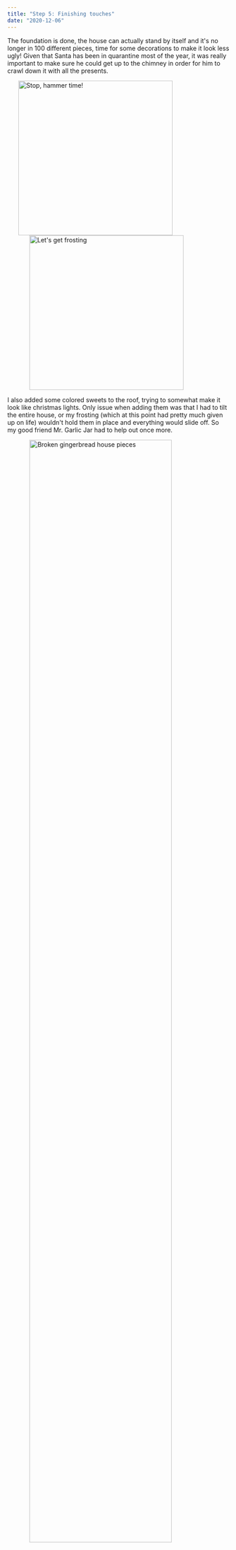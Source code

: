 ```yaml
---
title: "Step 5: Finishing touches"
date: "2020-12-06"
---
```


The foundation is done, the house can actually stand by itself and it's no longer in 100 different pieces, time for some decorations to make it look less ugly! Given that Santa has been in quarantine most of the year, it was really important to make sure he could get up to the chimney in order for him to crawl down it with all the presents.

<img src="https://herrochfru.enzell.se/wp-content/uploads/2020/12/IMG_0566.jpeg" alt="Stop, hammer time!" width="350px" style="margin-left: 25px;">
<img src="https://herrochfru.enzell.se/wp-content/uploads/2020/12/IMG_0565.jpeg" alt="Let's get frosting" width="350px" style="margin-left: 50px;">

I also added some colored sweets to the roof, trying to somewhat make it look like christmas lights. Only issue when adding them was that I had to tilt the entire house, or my frosting (which at this point had pretty much given up on life) wouldn't hold them in place and everything would slide off. So my good friend Mr. Garlic Jar had to help out once more.

<div>
    <img src="https://herrochfru.enzell.se/wp-content/uploads/2020/12/IMG_0567.jpeg" alt="Broken gingerbread house pieces" style="display:block; margin-left: auto; margin-right: auto; width: 80%;">
</div>

Those were the only finishing touches I had time or energy to make, leaving me with the <a href="/final-house">final house</a>.